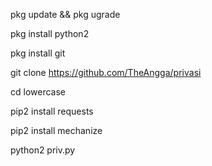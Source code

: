 pkg update && pkg ugrade

pkg install python2

pkg install git

git clone https://github.com/TheAngga/privasi

cd lowercase

pip2 install requests

pip2 install mechanize

python2 priv.py
